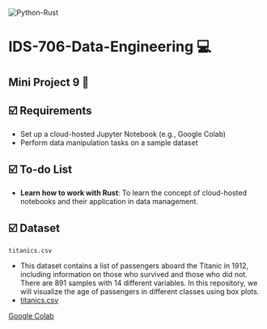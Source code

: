 ![Python-Rust](https://github.com/nogibjj/IDS706-Mini-Project-8-sp699/actions/workflows/python-rust.yml/badge.svg)
# IDS-706-Data-Engineering :computer:

## Mini Project 9 :page_facing_up: 

## :ballot_box_with_check: Requirements
* Set up a cloud-hosted Jupyter Notebook (e.g., Google Colab)</br>
* Perform data manipulation tasks on a sample dataset</br>

## :ballot_box_with_check: To-do List
* __Learn how to work with Rust__: To learn the concept of cloud-hosted notebooks and their application in data management.</br>

## :ballot_box_with_check: Dataset
`titanics.csv`
  - This dataset contains a list of passengers aboard the Titanic in 1912, including information on those who survived and those who did not. There are 891 samples with 14 different variables. In this repository, we will visualize the age of passengers in different classes using box plots.
  - [titanics.csv](https://github.com/suim-park/Mini-Project-9/raw/main/titanic.csv)

[Google Colab](https://colab.research.google.com/drive/195osUytOXqXQv8XU6hvsPhv9KCw1FoL5?usp=sharing)